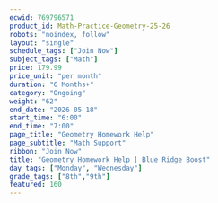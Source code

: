 ```yaml
---
ecwid: 769796571
product_id: Math-Practice-Geometry-25-26
robots: "noindex, follow"
layout: "single"
schedule_tags: ["Join Now"]
subject_tags: ["Math"]
price: 179.99
price_unit: "per month"
duration: "6 Months+"
category: "Ongoing"
weight: "62"
end_date: "2026-05-18"
start_time: "6:00"
end_time: "7:00"
page_title: "Geometry Homework Help"
page_subtitle: "Math Support"
ribbon: "Join Now"
title: "Geometry Homework Help | Blue Ridge Boost"
day_tags: ["Monday", "Wednesday"]
grade_tags: ["8th","9th"]
featured: 160
---
```


